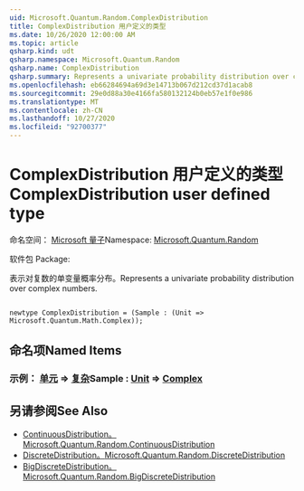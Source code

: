 ```yaml
---
uid: Microsoft.Quantum.Random.ComplexDistribution
title: ComplexDistribution 用户定义的类型
ms.date: 10/26/2020 12:00:00 AM
ms.topic: article
qsharp.kind: udt
qsharp.namespace: Microsoft.Quantum.Random
qsharp.name: ComplexDistribution
qsharp.summary: Represents a univariate probability distribution over complex numbers.
ms.openlocfilehash: eb66284694a69d3e14713b067d212cd37d1acab8
ms.sourcegitcommit: 29e0d88a30e4166fa580132124b0eb57e1f0e986
ms.translationtype: MT
ms.contentlocale: zh-CN
ms.lasthandoff: 10/27/2020
ms.locfileid: "92700377"
---
```

# <a name="complexdistribution-user-defined-type"></a><span data-ttu-id="6d1bb-102">ComplexDistribution 用户定义的类型</span><span class="sxs-lookup"><span data-stu-id="6d1bb-102">ComplexDistribution user defined type</span></span>

<span data-ttu-id="6d1bb-103">命名空间： [Microsoft 量子](xref:Microsoft.Quantum.Random)</span><span class="sxs-lookup"><span data-stu-id="6d1bb-103">Namespace: [Microsoft.Quantum.Random](xref:Microsoft.Quantum.Random)</span></span>

<span data-ttu-id="6d1bb-104">软件包 [](https://nuget.org/packages/)</span><span class="sxs-lookup"><span data-stu-id="6d1bb-104">Package: [](https://nuget.org/packages/)</span></span>


<span data-ttu-id="6d1bb-105">表示对复数的单变量概率分布。</span><span class="sxs-lookup"><span data-stu-id="6d1bb-105">Represents a univariate probability distribution over complex numbers.</span></span>

```qsharp

newtype ComplexDistribution = (Sample : (Unit => Microsoft.Quantum.Math.Complex));
```



## <a name="named-items"></a><span data-ttu-id="6d1bb-106">命名项</span><span class="sxs-lookup"><span data-stu-id="6d1bb-106">Named Items</span></span>

### <a name="sample--unit--complex"></a><span data-ttu-id="6d1bb-107">示例： [单元](xref:microsoft.quantum.lang-ref.unit) => [复杂](xref:Microsoft.Quantum.Math.Complex)</span><span class="sxs-lookup"><span data-stu-id="6d1bb-107">Sample : [Unit](xref:microsoft.quantum.lang-ref.unit) => [Complex](xref:Microsoft.Quantum.Math.Complex)</span></span> 



## <a name="see-also"></a><span data-ttu-id="6d1bb-108">另请参阅</span><span class="sxs-lookup"><span data-stu-id="6d1bb-108">See Also</span></span>

- [<span data-ttu-id="6d1bb-109">ContinuousDistribution。</span><span class="sxs-lookup"><span data-stu-id="6d1bb-109">Microsoft.Quantum.Random.ContinuousDistribution</span></span>](xref:Microsoft.Quantum.Random.ContinuousDistribution)
- [<span data-ttu-id="6d1bb-110">DiscreteDistribution。</span><span class="sxs-lookup"><span data-stu-id="6d1bb-110">Microsoft.Quantum.Random.DiscreteDistribution</span></span>](xref:Microsoft.Quantum.Random.DiscreteDistribution)
- [<span data-ttu-id="6d1bb-111">BigDiscreteDistribution。</span><span class="sxs-lookup"><span data-stu-id="6d1bb-111">Microsoft.Quantum.Random.BigDiscreteDistribution</span></span>](xref:Microsoft.Quantum.Random.BigDiscreteDistribution)